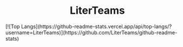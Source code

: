 <h1 style="text-align: center">LiterTeams</h1>
[![Top Langs](https://github-readme-stats.vercel.app/api/top-langs/?username=LiterTeams)](https://github.com/LiterTeams/github-readme-stats)
